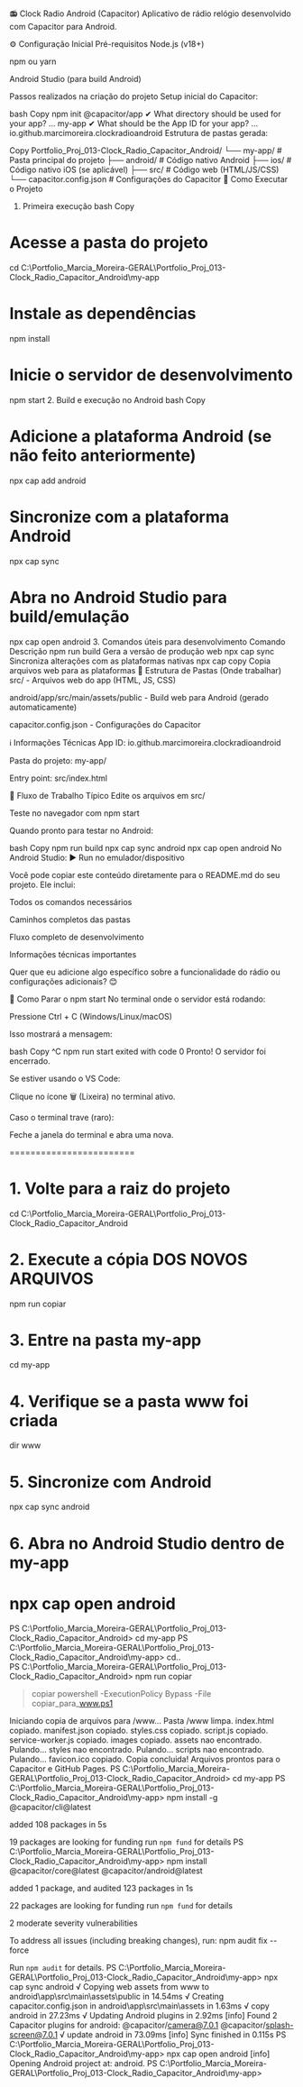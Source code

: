 📻 Clock Radio Android (Capacitor)
Aplicativo de rádio relógio desenvolvido com Capacitor para Android.

⚙️ Configuração Inicial
Pré-requisitos
Node.js (v18+)

npm ou yarn

Android Studio (para build Android)

Passos realizados na criação do projeto
Setup inicial do Capacitor:

bash
Copy
npm init @capacitor/app
✔ What directory should be used for your app? … my-app
✔ What should be the App ID for your app? … io.github.marcimoreira.clockradioandroid
Estrutura de pastas gerada:

Copy
Portfolio_Proj_013-Clock_Radio_Capacitor_Android/
└── my-app/               # Pasta principal do projeto
    ├── android/          # Código nativo Android
    ├── ios/              # Código nativo iOS (se aplicável)
    ├── src/              # Código web (HTML/JS/CSS)
    └── capacitor.config.json # Configurações do Capacitor
🚀 Como Executar o Projeto
1. Primeira execução
bash
Copy
# Acesse a pasta do projeto
cd C:\Portfolio_Marcia_Moreira-GERAL\Portfolio_Proj_013-Clock_Radio_Capacitor_Android\my-app

# Instale as dependências
npm install

# Inicie o servidor de desenvolvimento
npm start
2. Build e execução no Android
bash
Copy
# Adicione a plataforma Android (se não feito anteriormente)
npx cap add android

# Sincronize com a plataforma Android
npx cap sync

# Abra no Android Studio para build/emulação
npx cap open android
3. Comandos úteis para desenvolvimento
Comando	Descrição
npm run build	Gera a versão de produção web
npx cap sync	Sincroniza alterações com as plataformas nativas
npx cap copy	Copia arquivos web para as plataformas
📂 Estrutura de Pastas (Onde trabalhar)
src/ - Arquivos web do app (HTML, JS, CSS)

android/app/src/main/assets/public - Build web para Android (gerado automaticamente)

capacitor.config.json - Configurações do Capacitor

ℹ️ Informações Técnicas
App ID: io.github.marcimoreira.clockradioandroid

Pasta do projeto: my-app/

Entry point: src/index.html

🔄 Fluxo de Trabalho Típico
Edite os arquivos em src/

Teste no navegador com npm start

Quando pronto para testar no Android:

bash
Copy
npm run build
npx cap sync android
npx cap open android
No Android Studio: ▶️ Run no emulador/dispositivo

Você pode copiar este conteúdo diretamente para o README.md do seu projeto. Ele inclui:

Todos os comandos necessários

Caminhos completos das pastas

Fluxo completo de desenvolvimento

Informações técnicas importantes

Quer que eu adicione algo específico sobre a funcionalidade do rádio ou configurações adicionais? 😊

🛑 Como Parar o npm start
No terminal onde o servidor está rodando:

Pressione Ctrl + C (Windows/Linux/macOS)

Isso mostrará a mensagem:

bash
Copy
^C
npm run start exited with code 0
Pronto! O servidor foi encerrado.

Se estiver usando o VS Code:

Clique no ícone 🗑️ (Lixeira) no terminal ativo.

Caso o terminal trave (raro):

Feche a janela do terminal e abra uma nova.

========================
# 1. Volte para a raiz do projeto
cd C:\Portfolio_Marcia_Moreira-GERAL\Portfolio_Proj_013-Clock_Radio_Capacitor_Android

# 2. Execute a cópia DOS NOVOS ARQUIVOS
npm run copiar

# 3. Entre na pasta my-app
cd my-app

# 4. Verifique se a pasta www foi criada
dir www

# 5. Sincronize com Android
npx cap sync android

# 6. Abra no Android Studio dentro de my-app
npx cap open android
====================================

PS C:\Portfolio_Marcia_Moreira-GERAL\Portfolio_Proj_013-Clock_Radio_Capacitor_Android> cd my-app
PS C:\Portfolio_Marcia_Moreira-GERAL\Portfolio_Proj_013-Clock_Radio_Capacitor_Android\my-app> cd..     
PS C:\Portfolio_Marcia_Moreira-GERAL\Portfolio_Proj_013-Clock_Radio_Capacitor_Android> npm run copiar

> copiar
> powershell -ExecutionPolicy Bypass -File copiar_para_www.ps1

Iniciando copia de arquivos para /www...
Pasta /www limpa.
index.html copiado.
manifest.json copiado.
styles.css copiado.
script.js copiado.
service-worker.js copiado.
images copiado.
assets nao encontrado. Pulando...
styles nao encontrado. Pulando...
scripts nao encontrado. Pulando...
favicon.ico copiado.
Copia concluida! Arquivos prontos para o Capacitor e GitHub Pages.
PS C:\Portfolio_Marcia_Moreira-GERAL\Portfolio_Proj_013-Clock_Radio_Capacitor_Android> cd my-app
PS C:\Portfolio_Marcia_Moreira-GERAL\Portfolio_Proj_013-Clock_Radio_Capacitor_Android\my-app> npm install -g @capacitor/cli@latest                  

added 108 packages in 5s

19 packages are looking for funding
  run `npm fund` for details
PS C:\Portfolio_Marcia_Moreira-GERAL\Portfolio_Proj_013-Clock_Radio_Capacitor_Android\my-app> npm install @capacitor/core@latest @capacitor/android@latest

added 1 package, and audited 123 packages in 1s

22 packages are looking for funding
  run `npm fund` for details

2 moderate severity vulnerabilities

To address all issues (including breaking changes), run:
  npm audit fix --force

Run `npm audit` for details.
PS C:\Portfolio_Marcia_Moreira-GERAL\Portfolio_Proj_013-Clock_Radio_Capacitor_Android\my-app> npx cap sync android
√ Copying web assets from www to android\app\src\main\assets\public in 14.54ms
√ Creating capacitor.config.json in android\app\src\main\assets in 1.63ms
√ copy android in 27.23ms
√ Updating Android plugins in 2.92ms
[info] Found 2 Capacitor plugins for android:
       @capacitor/camera@7.0.1
       @capacitor/splash-screen@7.0.1
√ update android in 73.09ms
[info] Sync finished in 0.115s
PS C:\Portfolio_Marcia_Moreira-GERAL\Portfolio_Proj_013-Clock_Radio_Capacitor_Android\my-app> npx cap open android
[info] Opening Android project at: android.
PS C:\Portfolio_Marcia_Moreira-GERAL\Portfolio_Proj_013-Clock_Radio_Capacitor_Android\my-app> 

